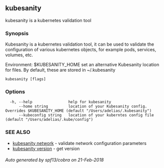 ## kubesanity

kubesanity is a kubernetes validation tool

### Synopsis



Kubesanity is a kubernetes validation tool, it can be used to validate the configuration of various kubernetes objects, for example pods, services,
volumes, etc. 

Environment:
$KUBESANITY_HOME          set an alternative Kubesanity location for files. By default, these are stored in ~/.kubesanity


```
kubesanity [flags]
```

### Options

```
  -h, --help                help for kubesanity
      --home string         location of your Kubesanity config. Overrides $KUBESANITY_HOME (default "/Users/adelias/.kubesanity")
      --kubeconfig string   location of your kuberntes config file (default "/Users/adelias/.kube/config")
```

### SEE ALSO
* [kubesanity network](kubesanity_network.md)	 - validate network configuration parameters
* [kubesanity version](kubesanity_version.md)	 - get version

###### Auto generated by spf13/cobra on 21-Feb-2018
